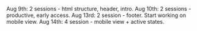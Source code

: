 Aug 9th: 2 sessions - html structure, header, intro.
Aug 10th: 2 sessions - productive, early access.
Aug 13rd: 2 session - footer. Start working on mobile view.
Aug 14th: 4 session - mobile view + active states.